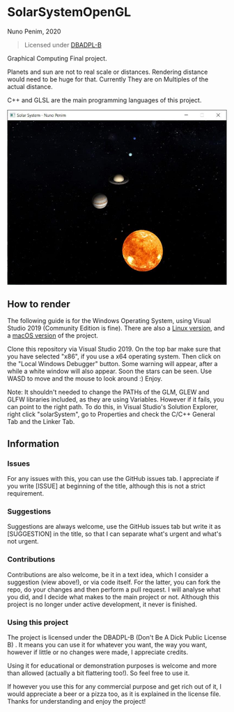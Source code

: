 # SolarSystemOpenGL

Nuno Penim, 2020
> Licensed under [DBADPL-B](https://github.com/nunopenim/DBADPL-B)

Graphical Computing Final project.

Planets and sun are not to real scale or distances. Rendering distance would need to be huge for that. Currently They are on Multiples of the actual distance.

C++ and GLSL are the main programming languages of this project.

![](img/screencap.png)

## How to render

The following guide is for the Windows Operating System, using Visual Studio 2019 (Community Edition is fine). There are also a [Linux version](https://github.com/nunopenim/SolarSystemOpenGL-Linux), and a [macOS version](https://github.com/nunopenim/SolarSystemOpenGL-macOS) of the project.

Clone this repository via Visual Studio 2019. On the top bar make sure that you have selected "x86", if you use a x64 operating system. Then click on the "Local Windows Debugger" button. Some warning will appear, after a while a white window will also appear. Soon the stars can be seen. Use WASD to move and the mouse to look around :) Enjoy.

Note: It shouldn't needed to change the PATHs of the GLM, GLEW and GLFW libraries included, as they are using Variables. However if it fails, you can point to the right path. To do this, in Visual Studio's Solution Explorer, right click "solarSystem", go to Properties and check the C/C++ General Tab and the Linker Tab.

## Information

### Issues

For any issues with this, you can use the GitHub issues tab. I appreciate if you write [ISSUE] at beginning of the title, although this is not a strict requirement.

### Suggestions

Suggestions are always welcome, use the GitHub issues tab but write it as [SUGGESTION] in the title, so that I can separate what's urgent and what's not urgent.

### Contributions

Contributions are also welcome, be it in a text idea, which I consider a suggestion (view above!), or via code itself. For the latter, you can fork the repo, do your changes and then perform a pull request. I will analyse what you did, and I decide what makes to the main project or not. Although this project is no longer under active development, it never is finished.

### Using this project

The project is licensed under the DBADPL-B (Don't Be A Dick Public License B) . It means you can use it for whatever you want, the way you want, however if little or no changes were made, I appreciate credits.

Using it for educational or demonstration purposes is welcome and more than allowed (actually a bit flattering too!). So feel free to use it.

If however you use this for any commercial purpose and get rich out of it, I would appreciate a beer or a pizza too, as it is explained in the license file. Thanks for understanding and enjoy the project!
